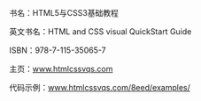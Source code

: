 书名：HTML5与CSS3基础教程

英文书名：HTML and CSS visual QuickStart Guide

ISBN：978-7-115-35065-7

主页：www.htmlcssvqs.com

代码示例：www.htmlcssvqs.com/8eed/examples/